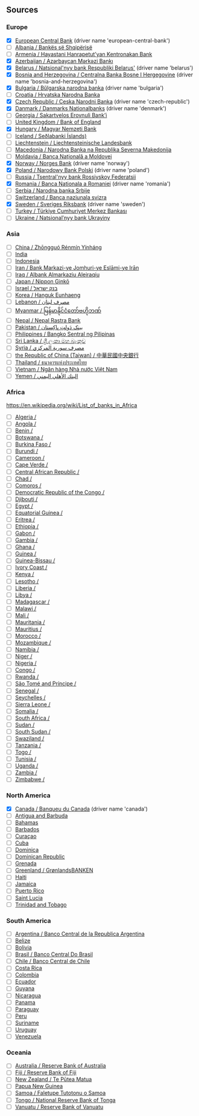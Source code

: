 ## Sources

### Europe
- [x] [European Central Bank](https://ecb.europa.eu) (driver name 'european-central-bank')
- [ ] [Albania / Bankës së Shqipërisë](https://www.bankofalbania.org/home/)
- [ ] [Armenia / Hayastani Hanrapetut’yan Kentronakan Bank](https://www.cba.am/en/sitepages/default.aspx)
- [x] [Azerbaijan / Azərbaycan Mərkəzi Bankı](https://www.cbar.az)
- [x] [Belarus / Natsional'nyy bank Respubliki Belarus'](http://www.nbrb.by/engl/) (driver name 'belarus')
- [x] [Bosnia and Herzegovina / Centralna Banka Bosne I Hergegovine](https://www.cbbh.ba/?lang=en) (driver name 'bosnia-and-herzegovina')
- [x] [Bulgaria / Bŭlgarska narodna banka](http://www.bnb.bg/?toLang=_EN) (driver name 'bulgaria')
- [ ] [Croatia / Hrvatska Narodna Banka](https://www.hnb.hr/home)
- [x] [Czech Republic / Ceska Narodni Banka](https://www.cnb.cz/en/index.html) (driver name 'czech-republic')
- [x] [Danmark / Danmarks Nationalbanks](http://www.nationalbanken.dk/en) (driver name 'denmark')
- [ ] [Georgia / Sakartvelos Erovnuli Bank’i](http://www.nbg.gov.ge)
- [ ] [United Kingdom / Bank of England](https://www.bankofengland.co.uk/)
- [x] [Hungary / Magyar Nemzeti Bank](https://www.mnb.hu/en/)
- [ ] [Iceland / Seðlabanki Íslands)](https://cb.is)
- [ ] [Liechtenstein / Liechtensteinische Landesbank](https://www.llb.li/en)
- [ ] [Macedonia / Narodna Banka na Republika Severna Makedonija](http://www.nbrm.mk/)
- [ ] [Moldavia / Banca Naţională a Moldovei](http://www.bnm.md/)
- [x] [Norway / Norges Bank](https://www.norges-bank.no/en/) (driver name 'norway')
- [x] [Poland / Narodowy Bank Polski](https://www.nbp.pl/) (driver name 'poland')
- [ ] [Russia / Tsentral'nyy bank Rossiyskoy Federatsii](http://cbr.ru/)
- [x] [Romania / Banca Nationala a Romaniei](https://www.bnro.ro/Home.aspx) (driver name 'romania')
- [ ] [Serbia / Narodna banka Srbije](https://www.nbs.rs/en/indeks/index.html)
- [ ] [Switzerland / Banca naziunala svizra](http://www.snb.ch/)
- [x] [Sweden / Sveriges Riksbank](https://www.riksbank.se/en-gb/) (driver name 'sweden')
- [ ] [Turkey / Türkiye Cumhuriyet Merkez Bankası](http://www.tcmb.gov.tr/)
- [ ] [Ukraine / Natsionalʹnyy bank Ukrayiny](http://www.bank.gov.ua/)

### Asia
- [ ] [China / Zhōngguó Rénmín Yínháng](http://www.pbc.gov.cn/en/3688006/index.html)
- [ ] [India](http://rbi.org.in/)
- [ ] [Indonesia](http://www.bi.go.id/)
- [ ] [Iran / Bank Markazi-ye Jomhuri-ye Eslāmi-ye Irān](http://www.cbi.ir/default_en.aspx)
- [ ] [Iraq / Albank Almarkaziu Aleiraqiu](https://www.cbi.iq/)
- [ ] [Japan / Nippon Ginkō](http://www.boj.or.jp/en/)
- [ ] [Israel / בנק ישראל](https://www.boi.org.il/)
- [ ] [Korea / Hanguk Eunhaeng](http://www.bok.or.kr/eng/)
- [ ] [Lebanon / مصرف لبنان](http://www.bdl.gov.lb/)
- [ ] [Myanmar / မြန်မာနိုင်ငံတော်ဗဟိုဘဏ်](http://www.cbm.gov.mm/)
- [ ] [Nepal / Nepal Rastra Bank](https://www.nrb.org.np/)
- [ ] [Pakistan / بینک دَولتِ پاکِستان](http://www.sbp.org.pk/)
- [ ] [Philippines / Bangko Sentral ng Pilipinas](http://www.bsp.gov.ph/)
- [ ] [Sri Lanka / ශ්‍රී ලංකා මහ බැංකුව](http://www.cbsl.gov.lk/)
- [ ] [Syria / مصرف سورية المركزي](http://cb.gov.sy/en)
- [ ] [the Republic of China (Taiwan) / 中華民國中央銀行](https://www.cbc.gov.tw/en/mp-2.html)
- [ ] [Thailand / ธนาคารแห่งประเทศไทย](http://www.bot.or.th/)
- [ ] [Vietnam / Ngân hàng Nhà nước Việt Nam](http://www.sbv.gov.vn/)
- [ ] [Yemen / البنك الأهلي اليمني](www.nbyemen.com/iNav/index_ar.html)

### Africa
https://en.wikipedia.org/wiki/List_of_banks_in_Africa
- [ ] [Algeria / ]()
- [ ] [Angola / ]()
- [ ] [Benin / ]()
- [ ] [Botswana / ]()
- [ ] [Burkina Faso / ]()
- [ ] [Burundi / ]()
- [ ] [Cameroon / ]()
- [ ] [Cape Verde / ]()
- [ ] [Central African Republic / ]()
- [ ] [Chad / ]()
- [ ] [Comoros / ]()
- [ ] [Democratic Republic of the Congo / ]()
- [ ] [Djibouti / ]()
- [ ] [Egypt / ]()
- [ ] [Equatorial Guinea / ]()
- [ ] [Eritrea / ]()
- [ ] [Ethiopia / ]()
- [ ] [Gabon / ]()
- [ ] [Gambia / ]()
- [ ] [Ghana / ]()
- [ ] [Guinea / ]()
- [ ] [Guinea-Bissau / ]()
- [ ] [Ivory Coast / ]()
- [ ] [Kenya / ]()
- [ ] [Lesotho / ]()
- [ ] [Liberia / ]()
- [ ] [Libya / ]()
- [ ] [Madagascar / ]()
- [ ] [Malawi / ]()
- [ ] [Mali / ]()
- [ ] [Mauritania / ]()
- [ ] [Mauritius / ]()
- [ ] [Morocco / ]()
- [ ] [Mozambique / ]()
- [ ] [Namibia / ]()
- [ ] [Niger / ]()
- [ ] [Nigeria / ]()
- [ ] [Congo / ]()
- [ ] [Rwanda / ]()
- [ ] [São Tomé and Príncipe / ]()
- [ ] [Senegal / ]()
- [ ] [Seychelles / ]()
- [ ] [Sierra Leone / ]()
- [ ] [Somalia / ]()
- [ ] [South Africa / ]()
- [ ] [Sudan / ]()
- [ ] [South Sudan / ]()
- [ ] [Swaziland / ]()
- [ ] [Tanzania / ]()
- [ ] [Togo / ]()
- [ ] [Tunisia / ]()
- [ ] [Uganda / ]()
- [ ] [Zambia / ]()
- [ ] [Zimbabwe / ]()

### North America
- [x] [Canada / Banqueu du Canada](https://www.bankofcanada.ca/) (driver name 'canada')
- [ ] [Antigua and Barbuda]()
- [ ] [Bahamas]()
- [ ] [Barbados]()
- [ ] [Curaçao]()
- [ ] [Cuba]()
- [ ] [Dominica]()
- [ ] [Dominican Republic]()
- [ ] [Grenada]()
- [ ] [Greenland / GrønlandsBANKEN](https://www.banken.gl/en)
- [ ] [Haiti]()
- [ ] [Jamaica]()
- [ ] [Puerto Rico]()
- [ ] [Saint Lucia]()
- [ ] [Trinidad and Tobago]()

### South America
- [ ] [Argentina / Banco Central de la Republica Argentina](http://www.bcra.gob.ar/default.asp)
- [ ] [Belize]()
- [ ] [Bolivia]()
- [ ] [Brasil / Banco Central Do Brasil](https://www.bcb.gov.br/en)
- [ ] [Chile / Banco Central de Chile](https://www.bcentral.cl/en/web/banco-central)
- [ ] [Costa Rica]()
- [ ] [Colombia]()
- [ ] [Ecuador]()
- [ ] [Guyana]()
- [ ] [Nicaragua]()
- [ ] [Panama]()
- [ ] [Paraguay]()
- [ ] [Peru]()
- [ ] [Suriname]()
- [ ] [Uruguay]()
- [ ] [Venezuela]()

### Oceania
- [ ] [Australia / Reserve Bank of Australia](https://www.rba.gov.au/)
- [ ] [Fiji / Reserve Bank of Fiji](http://www.rbf.gov.fj/)
- [ ] [New Zealand / Te Pūtea Matua](http://www.rbnz.govt.nz/index.html)
- [ ] [Papua New Guinea](http://www.bankpng.gov.pg/)
- [ ] [Samoa / Faletupe Tutotonu o Samoa](http://www.cbs.gov.ws/)
- [ ] [Tongo / National Reserve Bank of Tonga](http://www.reservebank.to/)
- [ ] [Vanuatu / Reserve Bank of Vanuatu](http://www.rbv.gov.vu/)
